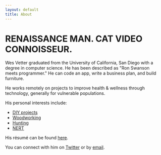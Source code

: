 ```yaml
---
layout: default
title: About
---
```


# RENAISSANCE MAN. CAT VIDEO CONNOISSEUR.

Wes Vetter graduated from the University of California, San Diego with a degree
in computer science. He has been described as "Ron Swanson meets programmer."
He can code an app, write a business plan, and build furniture.

He works remotely on projects to improve health & wellness through technology,
generally for vulnerable populations.

His personal interests include:

*   [DIY projects][bar-cart]
*   [Woodworking][tri-shelves]
*   [Hunting][bha-www]
*   [NERT][nert-home]

His résumé can be found [here](/resume).

You can connect with him on [Twitter][twitter] or by [email][gmail].

[bha-www]:     https://www.backcountryhunters.org/
[bar-cart]:    https://twitter.com/WesVetter/status/1082371208945971202/photo/1
[gmail]:       mailto:wesvetter+io@gmail.com
[nert-home]:   https://sf-fire.org/neighborhood-emergency-response-team-nert
[tri-shelves]: https://twitter.com/WesVetter/status/742061295680114688
[twitter]:     http://twitter.com/wesvetter
